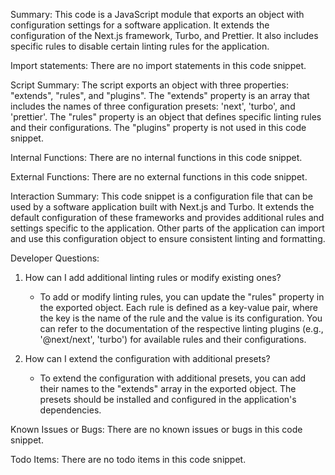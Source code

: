 Summary:
This code is a JavaScript module that exports an object with configuration settings for a software application. It extends the configuration of the Next.js framework, Turbo, and Prettier. It also includes specific rules to disable certain linting rules for the application.

Import statements:
There are no import statements in this code snippet.

Script Summary:
The script exports an object with three properties: "extends", "rules", and "plugins". The "extends" property is an array that includes the names of three configuration presets: 'next', 'turbo', and 'prettier'. The "rules" property is an object that defines specific linting rules and their configurations. The "plugins" property is not used in this code snippet.

Internal Functions:
There are no internal functions in this code snippet.

External Functions:
There are no external functions in this code snippet.

Interaction Summary:
This code snippet is a configuration file that can be used by a software application built with Next.js and Turbo. It extends the default configuration of these frameworks and provides additional rules and settings specific to the application. Other parts of the application can import and use this configuration object to ensure consistent linting and formatting.

Developer Questions:
1. How can I add additional linting rules or modify existing ones?
   - To add or modify linting rules, you can update the "rules" property in the exported object. Each rule is defined as a key-value pair, where the key is the name of the rule and the value is its configuration. You can refer to the documentation of the respective linting plugins (e.g., '@next/next', 'turbo') for available rules and their configurations.

2. How can I extend the configuration with additional presets?
   - To extend the configuration with additional presets, you can add their names to the "extends" array in the exported object. The presets should be installed and configured in the application's dependencies.

Known Issues or Bugs:
There are no known issues or bugs in this code snippet.

Todo Items:
There are no todo items in this code snippet.